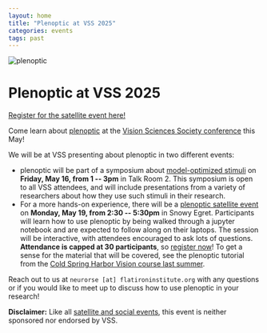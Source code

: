```yaml
---
layout: home
title: "Plenoptic at VSS 2025"
categories: events
tags: past
---
```


![plenoptic](/assets/plenoptic_vss.svg)

# Plenoptic at VSS 2025

<a class="button notice-light" href="https://docs.google.com/forms/d/e/1FAIpQLSeZuePECnC1jj0LoLV4hHJxz6zO-SwgXX5Gn9JQXKWCRDL_mQ/viewform?usp=dialog" target=_blank>Register for the satellite event here!</a>

Come learn about [plenoptic](https://plenoptic.org/) at the [Vision Sciences Society conference](https://www.visionsciences.org/) this May!

We will be at VSS presenting about plenoptic in two different events:

- plenoptic will be part of a symposium about [model-optimized stimuli](https://www.visionsciences.org/symposia/?sym=52) on **Friday, May 16, from 1 -- 3pm** in Talk Room 2. This symposium is open to all VSS attendees, and will include presentations from a variety of researchers about how they use such stimuli in their research.
- For a more hands-on experience, there will be a [plenoptic satellite event](https://www.visionsciences.org/2025-plenoptic-satellite/) on **Monday, May 19, from 2:30 -- 5:30pm** in Snowy Egret. Participants will learn how to use plenoptic by being walked through a jupyter notebook and are expected to follow along on their laptops. The session will be interactive, with attendees encouraged to ask lots of questions. **Attendance is capped at 30 participants**, so [register now](https://docs.google.com/forms/d/e/1FAIpQLSeZuePECnC1jj0LoLV4hHJxz6zO-SwgXX5Gn9JQXKWCRDL_mQ/viewform?usp=dialog)! To get a sense for the material that will be covered, see the plenoptic tutorial from the [Cold Spring Harbor Vision course last summer](https://workshops.plenoptic.org/workshops/CSHL-vision-course-2024/branch/main/).

Reach out to us at `neurorse [at] flatironinstitute.org` with any questions or if you would like to meet up to discuss how to use plenoptic in your research!

**Disclaimer:** Like all [satellite and social events](https://www.visionsciences.org/satellite-events/), this event is neither sponsored nor endorsed by VSS.
